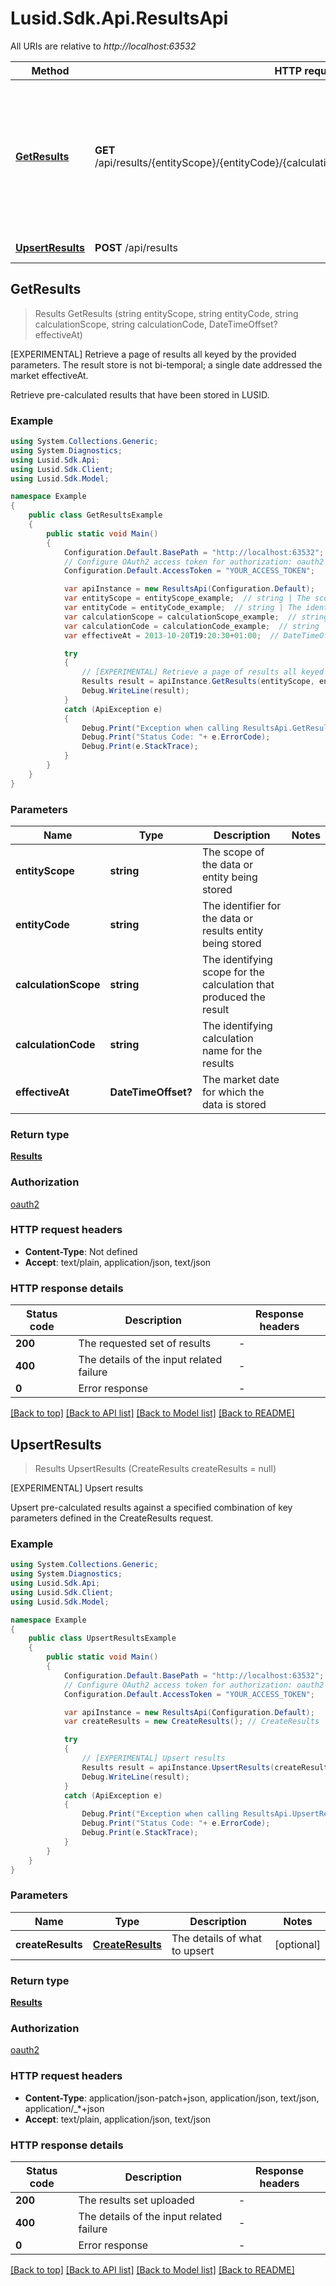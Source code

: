 # Lusid.Sdk.Api.ResultsApi

All URIs are relative to *http://localhost:63532*

Method | HTTP request | Description
------------- | ------------- | -------------
[**GetResults**](ResultsApi.md#getresults) | **GET** /api/results/{entityScope}/{entityCode}/{calculationScope}/{calculationCode}/{effectiveAt} | [EXPERIMENTAL] Retrieve a page of results all keyed by the provided parameters. The result store is not bi-temporal; a single date  addressed the market effectiveAt.
[**UpsertResults**](ResultsApi.md#upsertresults) | **POST** /api/results | [EXPERIMENTAL] Upsert results



## GetResults

> Results GetResults (string entityScope, string entityCode, string calculationScope, string calculationCode, DateTimeOffset? effectiveAt)

[EXPERIMENTAL] Retrieve a page of results all keyed by the provided parameters. The result store is not bi-temporal; a single date  addressed the market effectiveAt.

Retrieve pre-calculated results that have been stored in LUSID.

### Example

```csharp
using System.Collections.Generic;
using System.Diagnostics;
using Lusid.Sdk.Api;
using Lusid.Sdk.Client;
using Lusid.Sdk.Model;

namespace Example
{
    public class GetResultsExample
    {
        public static void Main()
        {
            Configuration.Default.BasePath = "http://localhost:63532";
            // Configure OAuth2 access token for authorization: oauth2
            Configuration.Default.AccessToken = "YOUR_ACCESS_TOKEN";

            var apiInstance = new ResultsApi(Configuration.Default);
            var entityScope = entityScope_example;  // string | The scope of the data or entity being stored
            var entityCode = entityCode_example;  // string | The identifier for the data or results entity being stored
            var calculationScope = calculationScope_example;  // string | The identifying scope for the calculation that produced the result
            var calculationCode = calculationCode_example;  // string | The identifying calculation name for the results
            var effectiveAt = 2013-10-20T19:20:30+01:00;  // DateTimeOffset? | The market date for which the data is stored

            try
            {
                // [EXPERIMENTAL] Retrieve a page of results all keyed by the provided parameters. The result store is not bi-temporal; a single date  addressed the market effectiveAt.
                Results result = apiInstance.GetResults(entityScope, entityCode, calculationScope, calculationCode, effectiveAt);
                Debug.WriteLine(result);
            }
            catch (ApiException e)
            {
                Debug.Print("Exception when calling ResultsApi.GetResults: " + e.Message );
                Debug.Print("Status Code: "+ e.ErrorCode);
                Debug.Print(e.StackTrace);
            }
        }
    }
}
```

### Parameters


Name | Type | Description  | Notes
------------- | ------------- | ------------- | -------------
 **entityScope** | **string**| The scope of the data or entity being stored | 
 **entityCode** | **string**| The identifier for the data or results entity being stored | 
 **calculationScope** | **string**| The identifying scope for the calculation that produced the result | 
 **calculationCode** | **string**| The identifying calculation name for the results | 
 **effectiveAt** | **DateTimeOffset?**| The market date for which the data is stored | 

### Return type

[**Results**](Results.md)

### Authorization

[oauth2](../README.md#oauth2)

### HTTP request headers

- **Content-Type**: Not defined
- **Accept**: text/plain, application/json, text/json

### HTTP response details
| Status code | Description | Response headers |
|-------------|-------------|------------------|
| **200** | The requested set of results |  -  |
| **400** | The details of the input related failure |  -  |
| **0** | Error response |  -  |

[[Back to top]](#)
[[Back to API list]](../README.md#documentation-for-api-endpoints)
[[Back to Model list]](../README.md#documentation-for-models)
[[Back to README]](../README.md)


## UpsertResults

> Results UpsertResults (CreateResults createResults = null)

[EXPERIMENTAL] Upsert results

Upsert pre-calculated results against a specified combination of key parameters defined in the CreateResults request.

### Example

```csharp
using System.Collections.Generic;
using System.Diagnostics;
using Lusid.Sdk.Api;
using Lusid.Sdk.Client;
using Lusid.Sdk.Model;

namespace Example
{
    public class UpsertResultsExample
    {
        public static void Main()
        {
            Configuration.Default.BasePath = "http://localhost:63532";
            // Configure OAuth2 access token for authorization: oauth2
            Configuration.Default.AccessToken = "YOUR_ACCESS_TOKEN";

            var apiInstance = new ResultsApi(Configuration.Default);
            var createResults = new CreateResults(); // CreateResults | The details of what to upsert (optional) 

            try
            {
                // [EXPERIMENTAL] Upsert results
                Results result = apiInstance.UpsertResults(createResults);
                Debug.WriteLine(result);
            }
            catch (ApiException e)
            {
                Debug.Print("Exception when calling ResultsApi.UpsertResults: " + e.Message );
                Debug.Print("Status Code: "+ e.ErrorCode);
                Debug.Print(e.StackTrace);
            }
        }
    }
}
```

### Parameters


Name | Type | Description  | Notes
------------- | ------------- | ------------- | -------------
 **createResults** | [**CreateResults**](CreateResults.md)| The details of what to upsert | [optional] 

### Return type

[**Results**](Results.md)

### Authorization

[oauth2](../README.md#oauth2)

### HTTP request headers

- **Content-Type**: application/json-patch+json, application/json, text/json, application/_*+json
- **Accept**: text/plain, application/json, text/json

### HTTP response details
| Status code | Description | Response headers |
|-------------|-------------|------------------|
| **200** | The results set uploaded |  -  |
| **400** | The details of the input related failure |  -  |
| **0** | Error response |  -  |

[[Back to top]](#)
[[Back to API list]](../README.md#documentation-for-api-endpoints)
[[Back to Model list]](../README.md#documentation-for-models)
[[Back to README]](../README.md)

